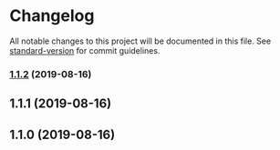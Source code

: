 # Changelog

All notable changes to this project will be documented in this file. See [standard-version](https://github.com/conventional-changelog/standard-version) for commit guidelines.

### [1.1.2](https://github.com/app-boilerplate/conventional-commit-spec/compare/v1.1.1...v1.1.2) (2019-08-16)

## 1.1.1 (2019-08-16)

## 1.1.0 (2019-08-16)

